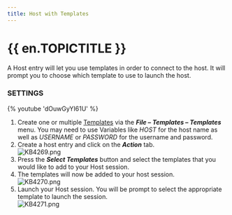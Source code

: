 ```yaml
---
title: Host with Templates
---
```

# {{ en.TOPICTITLE }}
A Host entry will let you use templates in order to connect to the host. It will prompt you to choose which template to use to launch the host.
### SETTINGS
{% youtube 'dOuwGyYI61U' %}  

1. Create one or multiple [Templates](https://help.remotedesktopmanager.com/file_templates.html) via the ***File – Templates – Templates*** menu. You may need to use Variables like $HOST$ for the host name as well as $USERNAME$ or $PASSWORD$ for the username and password.
1. Create a host entry and click on the ***Action*** tab.  
![KB4269.png](/img/en/kb/KB4269.png)
1. Press the ***Select Templates*** button and select the templates that you would like to add to your Host session.
1. The templates will now be added to your host session.  
![KB4270.png](/img/en/kb/KB4270.png)
1. Launch your Host session. You will be prompt to select the appropriate template to launch the session.  
![KB4271.png](/img/en/kb/KB4271.png)
